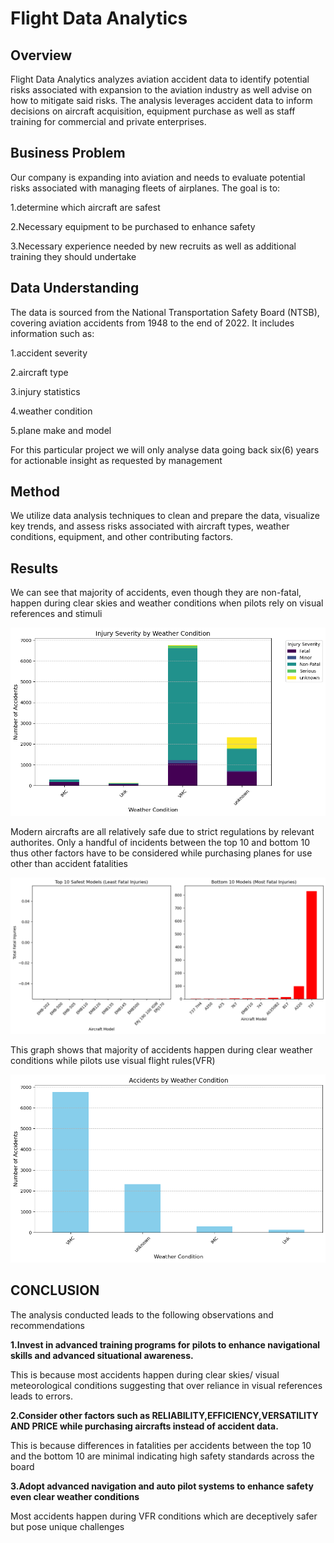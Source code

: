 # Flight Data Analytics

## Overview
Flight Data Analytics analyzes aviation accident data to identify potential risks associated with expansion to the aviation industry as well advise on how to mitigate said risks. The analysis leverages accident data to inform decisions on aircraft acquisition, equipment purchase as well as staff training for commercial and private enterprises.

## Business Problem
Our company is expanding into aviation and needs to evaluate potential risks associated with managing fleets of airplanes. The goal is to: 

1.determine which aircraft are safest 

2.Necessary equipment to be purchased to enhance safety 

3.Necessary experience needed by new recruits as well as additional training they should undertake

## Data Understanding
The data is sourced from the National Transportation Safety Board (NTSB), covering aviation accidents from 1948 to the end of 2022. It includes information such as:

1.accident severity 

2.aircraft type 

3.injury statistics 

4.weather condition 

5.plane make and model

For this particular project we will only analyse data going back six(6) years for actionable insight as requested by management

## Method
We utilize data analysis techniques to clean and prepare the data, visualize key trends, and assess risks associated with aircraft types, weather conditions, equipment, and other contributing factors.

## Results

We can see that majority of accidents, even though they are non-fatal, happen during clear skies and weather conditions when pilots rely on visual references and stimuli

![image-3.png](image-3.png)

Modern aircrafts are all relatively safe due to strict regulations by relevant authorites. Only a handful of incidents between the top 10 and bottom 10 thus other factors have to be considered while purchasing planes for use other than accident fatalities

![image-2.png](image-2.png)

This graph shows that majority of accidents happen during clear weather conditions while pilots use visual flight rules(VFR)

![image.png](image.png)

## CONCLUSION
The analysis conducted leads to the following observations and recommendations

**1.Invest in advanced training programs for pilots to enhance navigational skills and advanced situational awareness.**

This is because most accidents happen during clear skies/ visual meteorological conditions suggesting that over reliance in visual references leads to errors.

**2.Consider other factors such as RELIABILITY,EFFICIENCY,VERSATILITY AND PRICE while purchasing aircrafts instead of accident data.**

This is because differences in fatalities per accidents between the top 10 and the bottom 10 are minimal indicating high safety standards across the board

**3.Adopt advanced navigation and auto pilot systems to enhance safety even clear weather conditions**

Most accidents happen during VFR conditions which are deceptively safer but pose unique challenges


```python

```
